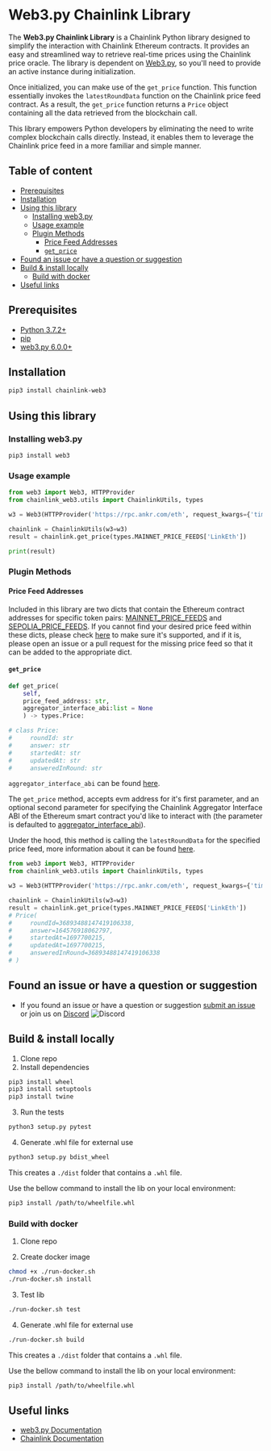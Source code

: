 # Web3.py Chainlink Library

The **Web3.py Chainlink Library** is a Chainlink Python library designed to simplify the interaction with Chainlink Ethereum contracts. It provides an easy and streamlined way to retrieve real-time prices using the Chainlink price oracle. The library is dependent on [Web3.py](https://pypi.org/project/web3), so you'll need to provide an active instance during initialization.

Once initialized, you can make use of the `get_price` function. This function essentially invokes the `latestRoundData` function on the Chainlink price feed contract. As a result, the `get_price` function returns a `Price` object containing all the data retrieved from the blockchain call.

This library empowers Python developers by eliminating the need to write complex blockchain calls directly. Instead, it enables them to leverage the Chainlink price feed in a more familiar and simple manner.

## Table of content

- [Prerequisites](#prerequisites)
- [Installation](#installation)
- [Using this library](#using-this-library)
  - [Installing web3.py](#installing-web3py)
  - [Usage example](#usage-example)
  - [Plugin Methods](#plugin-methods)
    - [Price Feed Addresses](#price-feed-addresses)
    - [`get_price`](#get_price)
- [Found an issue or have a question or suggestion](#found-an-issue-or-have-a-question-or-suggestion)
- [Build & install locally](#build--install-locally)
  - [Build with docker](#build-with-docker)
- [Useful links](#useful-links)


## Prerequisites

- [Python 3.7.2+](https://www.python.org/)
- [pip](https://pip.pypa.io/en/stable/)
- [web3.py 6.0.0+](https://pypi.org/project/web3)

## Installation

```bash
pip3 install chainlink-web3
```

## Using this library

### Installing web3.py

```
pip3 install web3
```

### Usage example

```py
from web3 import Web3, HTTPProvider
from chainlink_web3.utils import ChainlinkUtils, types

w3 = Web3(HTTPProvider('https://rpc.ankr.com/eth', request_kwargs={'timeout': 180}))

chainlink = ChainlinkUtils(w3=w3)
result = chainlink.get_price(types.MAINNET_PRICE_FEEDS['LinkEth'])

print(result)
```

### Plugin Methods

#### Price Feed Addresses

Included in this library are two dicts that contain the Ethereum contract addresses for specific token pairs: [MAINNET_PRICE_FEEDS](https://github.com/kalmiallc/chainlink-web3/blob/master/chainlink_web3/types.py#L12) and [SEPOLIA_PRICE_FEEDS](https://github.com/kalmiallc/chainlink-web3/blob/master/chainlink_web3/types.py#L263). If you cannot find your desired price feed within these dicts, please check [here](https://docs.chain.link/docs/data-feeds/price-feeds/addresses) to make sure it's supported, and if it is, please open an issue or a pull request for the missing price feed so that it can be added to the appropriate dict.

#### `get_price`

```py
def get_price(
    self, 
    price_feed_address: str, 
    aggregator_interface_abi:list = None
    ) -> types.Price:

# class Price:
#     roundId: str
#     answer: str
#     startedAt: str
#     updatedAt: str
#     answeredInRound: str
```

`aggregator_interface_abi` can be found [here](https://github.com/kalmiallc/chainlink-web3/blob/master/chainlink_web3/abis.py).

The `get_price` method, accepts evm address for it's first parameter, and an optional second parameter for specifying the Chainlink Aggregator Interface ABI of the Ethereum smart contract you'd like to interact with (the parameter is defaulted to [aggregator_interface_abi](https://github.com/kalmiallc/chainlink-web3/blob/master/chainlink_web3/abis.py)).

Under the hood, this method is calling the `latestRoundData` for the specified price feed, more information about it can be found [here](https://docs.chain.link/data-feeds/price-feeds/api-reference#latestrounddata).

```py
from web3 import Web3, HTTPProvider
from chainlink_web3.utils import ChainlinkUtils, types

w3 = Web3(HTTPProvider('https://rpc.ankr.com/eth', request_kwargs={'timeout': 180}))

chainlink = ChainlinkUtils(w3=w3)
result = chainlink.get_price(types.MAINNET_PRICE_FEEDS['LinkEth'])
# Price(
#     roundId=36893488147419106338, 
#     answer=164576918062797, 
#     startedAt=1697700215, 
#     updatedAt=1697700215, 
#     answeredInRound=36893488147419106338
# )
```

## Found an issue or have a question or suggestion

- If you found an issue or have a question or suggestion [submit an issue]() or join us on [Discord](https://discord.gg/yjyvFRP)
  ![Discord](https://img.shields.io/discord/593655374469660673.svg?label=Discord&logo=discord)

## Build & install locally

1. Clone repo
2. Install dependencies

```bash
pip3 install wheel
pip3 install setuptools
pip3 install twine
```

3. Run the tests
```bash
python3 setup.py pytest
```

4. Generate .whl file for external use
```bash
python3 setup.py bdist_wheel
```

This creates a `./dist` folder that contains a `.whl` file.

Use the bellow command to install the lib on your local environment:

```bash
pip3 install /path/to/wheelfile.whl
```
### Build with docker

1. Clone repo

2. Create docker image
```bash
chmod +x ./run-docker.sh
./run-docker.sh install
```

3. Test lib
```bash
./run-docker.sh test
```

4. Generate .whl file for external use
```bash
./run-docker.sh build
```

This creates a `./dist` folder that contains a `.whl` file.

Use the bellow command to install the lib on your local environment:

```bash
pip3 install /path/to/wheelfile.whl
```

## Useful links

- [web3.py Documentation](https://web3py.readthedocs.io/en/latest/index.html)
- [Chainlink Documentation](https://docs.chain.link/docs)
